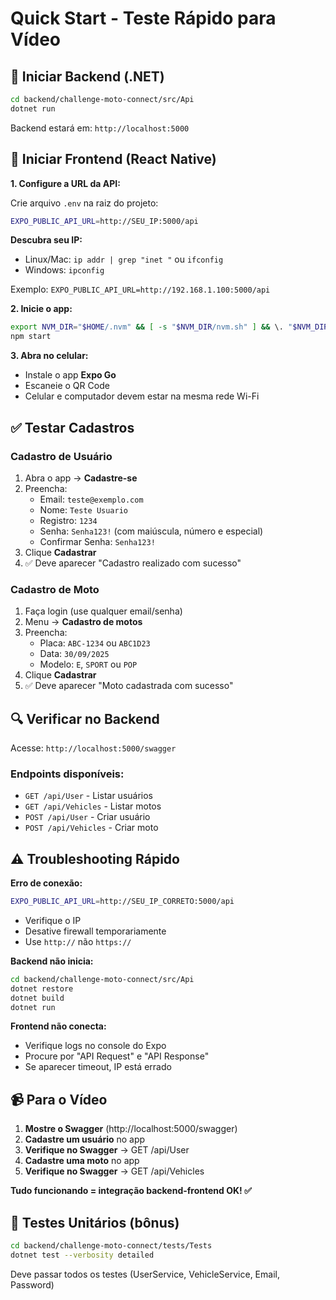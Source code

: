 # Quick Start - Teste Rápido para Vídeo

## 🚀 Iniciar Backend (.NET)

```bash
cd backend/challenge-moto-connect/src/Api
dotnet run
```

Backend estará em: `http://localhost:5000`

## 📱 Iniciar Frontend (React Native)

**1. Configure a URL da API:**

Crie arquivo `.env` na raiz do projeto:
```bash
EXPO_PUBLIC_API_URL=http://SEU_IP:5000/api
```

**Descubra seu IP:**
- Linux/Mac: `ip addr | grep "inet "` ou `ifconfig`
- Windows: `ipconfig`

Exemplo: `EXPO_PUBLIC_API_URL=http://192.168.1.100:5000/api`

**2. Inicie o app:**

```bash
export NVM_DIR="$HOME/.nvm" && [ -s "$NVM_DIR/nvm.sh" ] && \. "$NVM_DIR/nvm.sh"
npm start
```

**3. Abra no celular:**
- Instale o app **Expo Go**
- Escaneie o QR Code
- Celular e computador devem estar na mesma rede Wi-Fi

## ✅ Testar Cadastros

### Cadastro de Usuário
1. Abra o app → **Cadastre-se**
2. Preencha:
   - Email: `teste@exemplo.com`
   - Nome: `Teste Usuario`
   - Registro: `1234`
   - Senha: `Senha123!` (com maiúscula, número e especial)
   - Confirmar Senha: `Senha123!`
3. Clique **Cadastrar**
4. ✅ Deve aparecer "Cadastro realizado com sucesso"

### Cadastro de Moto
1. Faça login (use qualquer email/senha)
2. Menu → **Cadastro de motos**
3. Preencha:
   - Placa: `ABC-1234` ou `ABC1D23`
   - Data: `30/09/2025`
   - Modelo: `E`, `SPORT` ou `POP`
4. Clique **Cadastrar**
5. ✅ Deve aparecer "Moto cadastrada com sucesso"

## 🔍 Verificar no Backend

Acesse: `http://localhost:5000/swagger`

### Endpoints disponíveis:
- `GET /api/User` - Listar usuários
- `GET /api/Vehicles` - Listar motos
- `POST /api/User` - Criar usuário
- `POST /api/Vehicles` - Criar moto

## ⚠️ Troubleshooting Rápido

**Erro de conexão:**
```bash
EXPO_PUBLIC_API_URL=http://SEU_IP_CORRETO:5000/api
```
- Verifique o IP
- Desative firewall temporariamente
- Use `http://` não `https://`

**Backend não inicia:**
```bash
cd backend/challenge-moto-connect/src/Api
dotnet restore
dotnet build
dotnet run
```

**Frontend não conecta:**
- Verifique logs no console do Expo
- Procure por "API Request" e "API Response"
- Se aparecer timeout, IP está errado

## 📹 Para o Vídeo

1. **Mostre o Swagger** (http://localhost:5000/swagger)
2. **Cadastre um usuário** no app
3. **Verifique no Swagger** → GET /api/User
4. **Cadastre uma moto** no app
5. **Verifique no Swagger** → GET /api/Vehicles

**Tudo funcionando = integração backend-frontend OK! ✅**

## 🧪 Testes Unitários (bônus)

```bash
cd backend/challenge-moto-connect/tests/Tests
dotnet test --verbosity detailed
```

Deve passar todos os testes (UserService, VehicleService, Email, Password)

